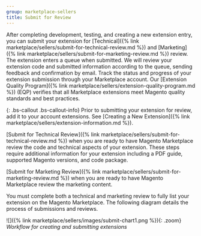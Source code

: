 ```yaml
---
group: marketplace-sellers
title: Submit for Review
---
```


After completing development, testing, and creating a new extension entry, you can submit your extension for [Technical]({% link marketplace/sellers/submit-for-technical-review.md %}) and [Marketing]({% link marketplace/sellers/submit-for-marketing-review.md %}) review. The extension enters a queue when submitted. We will review your extension code and submitted information according to the queue, sending feedback and confirmation by email. Track the status and progress of your extension submission through your Marketplace account. Our [Extension Quality Program]({% link marketplace/sellers/extension-quality-program.md %}) (EQP) verifies that all Marketplace extensions meet Magento quality standards and best practices.

{: .bs-callout .bs-callout-info}
Prior to submitting your extension for review, add it to your account extensions. See [Creating a New Extension]({% link marketplace/sellers/extension-information.md %}).

[Submit for Technical Review]({% link marketplace/sellers/submit-for-technical-review.md %}) when you are ready to have Magento Marketplace review the code and technical aspects of your extension. These steps require additional information for your extension including a PDF guide, supported Magento versions, and code package.

[Submit for Marketing Review]({% link marketplace/sellers/submit-for-marketing-review.md %}) when you are ready to have Magento Marketplace review the marketing content.

You must complete both a technical and marketing review to fully list your extension on the Magento Marketplace. The following diagram details the process of submissions and reviews.

![]({% link marketplace/sellers/images/submit-chart1.png %}){: .zoom}
_Workflow for creating and submitting extensions_
